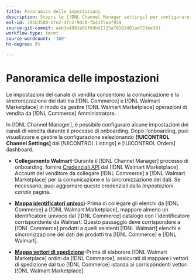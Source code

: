 ```yaml
---
title: Panoramica delle impostazioni
description: Scopri le [!DNL Channel Manager settings] per configurare l'autenticazione e mappare gli attributi del catalogo dei prodotti e i vettori di spedizione necessari per coordinare le operazioni di vendita tra [!DNL Commerce] e [!DNL Walmart Marketplace].
exl-id: 305b3580-bfe2-4fc2-9dc8-fb41f5eaf959
source-git-commit: aeb3e4883a92f8dbd1725a70102401ad733ee391
workflow-type: tm+mt
source-wordcount: '169'
ht-degree: 0%

---
```



# Panoramica delle impostazioni

Le impostazioni del canale di vendita consentono la comunicazione e la sincronizzazione dei dati tra [!DNL Commerce] e [!DNL Walmart Marketplace] in modo da gestire [!DNL Walmart Marketplace] operazioni di vendita da [!DNL Commerce] Amministratore.

In [!DNL Channel Manager], è possibile configurare alcune impostazioni dei canali di vendita durante il processo di onboarding. Dopo l’onboarding, puoi visualizzare e gestire la configurazione selezionando **[!UICONTROL Channel Settings]** dal [!UICONTROL Listings] e [!UICONTROL Orders] dashboard.

* **Collegamento Walmart**-Durante il [!DNL Channel Manager] processo di onboarding, fornire [Credenziali API](walmart-requirements.md#generate-a-walmart-marketplace-production-api-key) dal [!DNL Walmart Marketplace] Account del venditore da collegare [!DNL Commerce] a [!DNL Walmart Marketplace] per la comunicazione e la sincronizzazione dei dati. Se necessario, puoi aggiornare queste credenziali dalla *Impostazioni canale* pagina.

* **[Mappa identificatori univoci](map-catalog-attributes.md)**-Prima di collegare gli elenchi da [!DNL Commerce] a [!DNL Walmart Marketplace], mappare almeno un identificatore univoco dal [!DNL Commerce] catalogo con l&#39;identificatore corrispondente da Walmart. Questo passaggio deve corrispondere a [!DNL Commerce] prodotti a quelli esistenti [!DNL Walmart] elenchi e sincronizzazione dei dati dei prodotti tra [!DNL Commerce] e [!DNL Walmart].

* **[Mappa vettori di spedizione](map-shipping-carriers.md)**-Prima di elaborare [!DNL Walmart Marketplace] ordini da [!DNL Commerce], assicurati di mappare i vettori di spedizione dal tuo [!DNL Commerce] istanza ai corrispondenti vettori [!DNL Walmart Marketplace].
